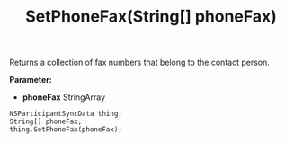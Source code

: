 ﻿---
uid: crmscript_ref_NSParticipantSyncData_SetPhoneFax
title: SetPhoneFax(String[] phoneFax)
intellisense: NSParticipantSyncData.SetPhoneFax
keywords: NSParticipantSyncData, GetPhoneFax
so.topic: reference
---

Returns a collection of fax numbers that belong to the contact person.

**Parameter:** 
 - **phoneFax** StringArray

```crmscript
NSParticipantSyncData thing;
String[] phoneFax;
thing.SetPhoneFax(phoneFax);
```

